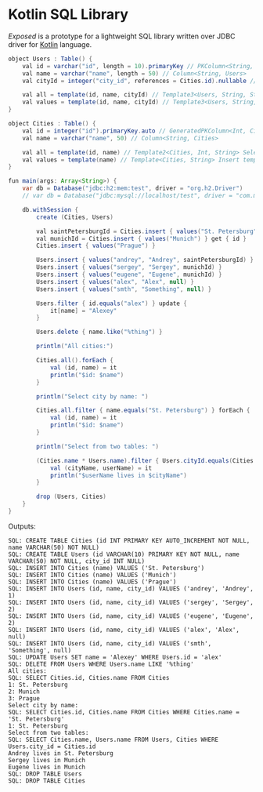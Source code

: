 Kotlin SQL Library
==================

_Exposed_ is a prototype for a lightweight SQL library written over JDBC driver for [Kotlin](https://github.com/JetBrains/kotlin) language.

```java
object Users : Table() {
    val id = varchar("id", length = 10).primaryKey // PKColumn<String, Users>
    val name = varchar("name", length = 50) // Column<String, Users>
    val cityId = integer("city_id", references = Cities.id).nullable // Column<Int?, Users>

    val all = template(id, name, cityId) // Template3<Users, String, String, Int?> Select template
    val values = template(id, name, cityId) // Template3<Users, String, String, Int?> Insert template
}

object Cities : Table() {
    val id = integer("id").primaryKey.auto // GeneratedPKColumn<Int, Cities>
    val name = varchar("name", 50) // Column<String, Cities>

    val all = template(id, name) // Template2<Cities, Int, String> Select template
    val values = template(name) // Template<Cities, String> Insert template
}

fun main(args: Array<String>) {
    var db = Database("jdbc:h2:mem:test", driver = "org.h2.Driver")
    // var db = Database("jdbc:mysql://localhost/test", driver = "com.mysql.jdbc.Driver", user = "root")

    db.withSession {
        create (Cities, Users)

        val saintPetersburgId = Cities.insert { values("St. Petersburg") } get { id }
        val munichId = Cities.insert { values("Munich") } get { id }
        Cities.insert { values("Prague") }

        Users.insert { values("andrey", "Andrey", saintPetersburgId) }
        Users.insert { values("sergey", "Sergey", munichId) }
        Users.insert { values("eugene", "Eugene", munichId) }
        Users.insert { values("alex", "Alex", null) }
        Users.insert { values("smth", "Something", null) }

        Users.filter { id.equals("alex") } update {
            it[name] = "Alexey"
        }

        Users.delete { name.like("%thing") }

        println("All cities:")

        Cities.all().forEach {
            val (id, name) = it
            println("$id: $name")
        }

        println("Select city by name: ")

        Cities.all.filter { name.equals("St. Petersburg") } forEach {
            val (id, name) = it
            println("$id: $name")
        }

        println("Select from two tables: ")

        (Cities.name * Users.name).filter { Users.cityId.equals(Cities.id) } forEach {
            val (cityName, userName) = it
            println("$userName lives in $cityName")
        }

        drop (Users, Cities)
    }
}
```

Outputs:

    SQL: CREATE TABLE Cities (id INT PRIMARY KEY AUTO_INCREMENT NOT NULL, name VARCHAR(50) NOT NULL)
    SQL: CREATE TABLE Users (id VARCHAR(10) PRIMARY KEY NOT NULL, name VARCHAR(50) NOT NULL, city_id INT NULL)
    SQL: INSERT INTO Cities (name) VALUES ('St. Petersburg')
    SQL: INSERT INTO Cities (name) VALUES ('Munich')
    SQL: INSERT INTO Cities (name) VALUES ('Prague')
    SQL: INSERT INTO Users (id, name, city_id) VALUES ('andrey', 'Andrey', 1)
    SQL: INSERT INTO Users (id, name, city_id) VALUES ('sergey', 'Sergey', 2)
    SQL: INSERT INTO Users (id, name, city_id) VALUES ('eugene', 'Eugene', 2)
    SQL: INSERT INTO Users (id, name, city_id) VALUES ('alex', 'Alex', null)
    SQL: INSERT INTO Users (id, name, city_id) VALUES ('smth', 'Something', null)
    SQL: UPDATE Users SET name = 'Alexey' WHERE Users.id = 'alex'
    SQL: DELETE FROM Users WHERE Users.name LIKE '%thing'
    All cities:
    SQL: SELECT Cities.id, Cities.name FROM Cities
    1: St. Petersburg
    2: Munich
    3: Prague
    Select city by name:
    SQL: SELECT Cities.id, Cities.name FROM Cities WHERE Cities.name = 'St. Petersburg'
    1: St. Petersburg
    Select from two tables:
    SQL: SELECT Cities.name, Users.name FROM Users, Cities WHERE Users.city_id = Cities.id
    Andrey lives in St. Petersburg
    Sergey lives in Munich
    Eugene lives in Munich
    SQL: DROP TABLE Users
    SQL: DROP TABLE Cities
